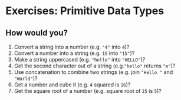 # Exercises: Primitive Data Types

## How would you?

1. Convert a string into a number (e.g. `"4"` into `4`)?
2. Convert a number into a string (e.g. `15` into `"15"`)?
3. Make a string uppercased (e.g. `"hello"` into `"HELLO"`)?
4. Get the second character out of a string (e.g.`"hello"` returns `"e"`)?
5. Use concatenation to combine two strings (e.g. join `"Hello "` and `"World"`)?
6. Get a number and cube it (e.g. `4` squared is `16`)?
7. Get the square root of a number (e.g. square root of `25` is `5`)?
